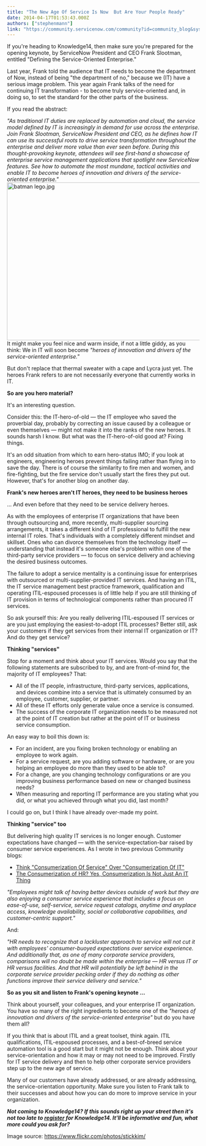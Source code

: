 ```yaml
---
title: "The New Age Of Service Is Now  But Are Your People Ready"
date: 2014-04-17T01:53:43.000Z
authors: ["stephenmann"]
link: "https://community.servicenow.com/community?id=community_blog&sys_id=5faca625dbd0dbc01dcaf3231f9619e2"
---
```

<p style="margin-bottom: .0001pt;">If you're heading to Knowledge14, then make sure you're prepared for the opening keynote, by ServiceNow President and CEO Frank Slootman, entitled "Defining the Service-Oriented Enterprise."</p><p style="margin-bottom: .0001pt;"></p><p style="margin-bottom: .0001pt;">Last year, Frank told the audience that IT needs to become the department of Now, instead of being "the department of no," because we (IT) have a serious image problem. This year again Frank talks of the need for continuing IT transformation - to become truly service-oriented and, in doing so, to set the standard for the other parts of the business.</p><p style="margin-bottom: .0001pt;"></p><p style="margin-bottom: .0001pt;">If you read the abstract:</p><p></p><p style="margin-bottom: .0001pt;"><em>"As traditional IT duties are replaced by automation and cloud, the service model defined by IT is increasingly in demand for use across the enterprise. Join Frank Slootman, ServiceNow President and CEO, as he defines how IT can use its successful roots to drive service transformation throughout the enterprise and deliver more value than ever seen before. During this thought-provoking keynote, attendees will see first-hand a showcase of enterprise service management applications that spotlight new ServiceNow features. See how to automate the most mundane, tactical activities and enable IT to become heroes of innovation and drivers of the service-oriented enterprise."</em>   <img   alt="batman lego.jpg" class="image-0 jive-image" src="3fcc7b75db945fc03eb27a9e0f961926.iix" style="height: 413px; width: 620px; display: block; margin-left: auto; margin-right: auto;"/>It might make you feel nice and warm inside, if not a little giddy, as you think: We in IT will soon become <em>"heroes of innovation and drivers of the service-oriented enterprise."</em></p><p></p><p style="margin-bottom: .0001pt;">But don't replace that thermal sweater with a cape and Lycra just yet. The heroes Frank refers to are not necessarily everyone that currently works in IT.</p><p></p><p style="margin-bottom: .0001pt;"><strong>So are you hero material?</strong></p><p></p><p style="margin-bottom: .0001pt;">It's an interesting question.</p><p></p><p style="margin-bottom: .0001pt;">Consider this: the IT-hero-of-old — the IT employee who saved the proverbial day, probably by correcting an issue caused by a colleague or even themselves — might not make it into the ranks of the new heroes. It sounds harsh I know. But what was the IT-hero-of-old good at? Fixing things.</p><p></p><p style="margin-bottom: .0001pt;">It's an odd situation from which to earn hero-status IMO; if you look at engineers, engineering heroes prevent things failing rather than flying in to save the day. There is of course the similarity to fire men and women, and fire-fighting, but the fire service don't usually start the fires they put out. However, that's for another blog on another day.</p><p></p><p style="margin-bottom: .0001pt;"><strong>Frank's new heroes aren't IT heroes, they need to be business heroes</strong></p><p></p><p style="margin-bottom: .0001pt;">… And even before that they need to be service delivery heroes.</p><p></p><p style="margin-bottom: .0001pt;">As with the employees of enterprise IT organizations that have been through outsourcing and, more recently, multi-supplier sourcing arrangements, it takes a different kind of IT professional to fulfill the new internal IT roles. That's individuals with a completely different mindset and skillset. Ones who can divorce themselves from the technology itself — understanding that instead it's someone else's problem within one of the third-party service providers — to focus on service delivery and achieving the desired business outcomes.</p><p></p><p style="margin-bottom: .0001pt;">The failure to adopt a service mentality is a continuing issue for enterprises with outsourced or multi-supplier-provided IT services. And having an ITIL, the IT service management best practice framework, qualification and operating ITIL-espoused processes is of little help if you are still thinking of IT provision in terms of technological components rather than procured IT services.</p><p></p><p style="margin-bottom: .0001pt;">So ask yourself this: Are you really delivering ITIL-espoused IT services or are you just employing the easiest-to-adopt ITIL processes? Better still, ask your customers if they get services from their internal IT organization or IT? And do they get service?</p><p></p><p style="margin-bottom: .0001pt;"><strong>Thinking "services"</strong></p><p></p><p style="margin-bottom: .0001pt;">Stop for a moment and think about your IT services. Would you say that the following statements are subscribed to by, and are front-of-mind for, the majority of IT employees? That:</p><p></p><ul><li>All of the IT people, infrastructure, third-party services, applications, and devices combine into a service that is ultimately consumed by an employee, customer, supplier, or partner.</li><li>All of these IT efforts only generate value once a service is consumed.</li><li>The success of the corporate IT organization needs to be measured not at the point of IT creation but rather at the point of IT or business service consumption.</li></ul><p></p><p style="margin-bottom: .0001pt;">An easy way to boil this down is:</p><p></p><ul style="list-style-type: disc;"><li>For an incident, are you fixing broken technology or enabling an employee to work again.</li><li>For a service request, are you adding software or hardware, or are you helping an employee do more than they used to be able to?</li><li>For a change, are you changing technology configurations or are you improving business performance based on new or changed business needs?</li><li>When measuring and reporting IT performance are you stating what you did, or what you achieved through what you did, last month?</li></ul><p></p><p style="margin-bottom: .0001pt;">I could go on, but I think I have already over-made my point.</p><p></p><p style="margin-bottom: .0001pt;"><strong>Thinking "service" too</strong></p><p></p><p style="margin-bottom: .0001pt;">But delivering high quality IT services is no longer enough. Customer expectations have changed — with the service-expectation-bar raised by consumer service experiences. As I wrote in two previous Community blogs:</p><p></p><ul style="list-style-type: disc;"><li><a title="" _jive_internal="true" href="/community/learn/blog/2014/01/13/think-consumerization-of-service-over-consumerization-of-it">Think "Consumerization Of Service" Over "Consumerization Of IT"</a></li><li><a title="" _jive_internal="true" href="/community/learn/blog/2014/02/03/the-consumerization-of-hr-yes-consumerization-is-not-just-an-it-thing">The Consumerization of HR? Yes, Consumerization Is Not Just An IT Thing</a></li></ul><p></p><p style="margin-bottom: .0001pt;"><em>"Employees might talk of having better devices outside of work but they are also enjoying a consumer service experience that includes a focus on ease-of-use, self-service, service request catalogs, anytime and anyplace access, knowledge availability, social or collaborative capabilities, and customer-centric support."</em></p><p></p><p style="margin-bottom: .0001pt;">And:</p><p></p><p style="margin-bottom: .0001pt;"><em>"HR needs to recognize that a lackluster approach to service will not cut it with employees' consumer-buoyed expectations over service experience. And additionally that, as one of many corporate service providers, comparisons will no doubt be made within the enterprise — HR versus IT or HR versus facilities. And that HR will potentially be left behind in the corporate service provider pecking order if they do nothing as other functions improve their service delivery and service."</em></p><p></p><p style="margin-bottom: .0001pt;"><strong>So as you sit and listen to Frank's opening keynote …</strong></p><p></p><p style="margin-bottom: .0001pt;">Think about yourself, your colleagues, and your enterprise IT organization. You have so many of the right ingredients to become one of the <em>"heroes of innovation and drivers of the service-oriented enterprise"</em> but do you have them all?</p><p></p><p style="margin-bottom: .0001pt;">If you think that is about ITIL and a great toolset, think again. ITIL qualifications, ITIL-espoused processes, and a best-of-breed service automation tool is a good start but it might not be enough. Think about your service-orientation and how it may or may not need to be improved. Firstly for IT service delivery and then to help other corporate service providers step up to the new age of service.</p><p style="margin-bottom: .0001pt;"></p><p style="margin-bottom: .0001pt;">Many of our customers have already addressed, or are already addressing, the service-orientation opportunity. Make sure you listen to Frank talk to their successes and about how you can do more to improve service in your organization.</p><p></p><p style="margin-bottom: .0001pt;"><strong><em>Not coming to Knowledge14? If this sounds right up your street then it's not too late to <a title="nowledge.servicenow.com/" href="https://knowledge.servicenow.com/">register</a> for Knowledge14. It'll be informative and fun, what more could you ask for?</em></strong></p><p></p><p></p><p style="margin-bottom: .0001pt;">Image source: <a title="ww.flickr.com/photos/stickkim/" href="https://www.flickr.com/photos/stickkim/">https://www.flickr.com/photos/stickkim/</a></p>